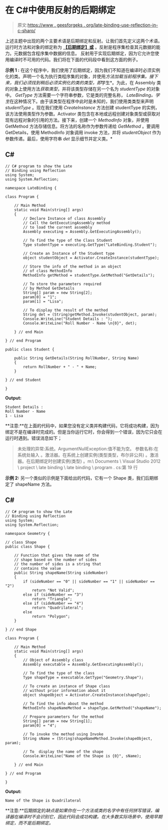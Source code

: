 # 在 C#中使用反射的后期绑定

> 原文:[https://www . geesforgeks . org/late-binding-use-reflection-in-c-sharp/](https://www.geeksforgeeks.org/late-binding-using-reflection-in-c-sharp/)

上述主题中出现的两个主要术语是后期绑定和反射。让我们首先定义这两个术语。运行时方法和对象的绑定称为 [**【后期绑定】或**](https://www.geeksforgeeks.org/early-and-late-binding-in-c-sharp/) 。反射是程序集检查其元数据的能力。元数据包含程序集中数据的信息。
反射用于实现后期绑定，因为它允许您使用编译时不可用的代码。我们将在下面的代码段中看到这方面的例子。

**示例 1 :** 在这个程序中，我们使用了后期绑定，因为我们不知道在编译时必须实例化的类。声明一个名为执行类程序集的对象，并使用*方法加载当前程序集。接下来，我们必须找到稍后必须实例化的类的类型，即*学生*。为此，在 Assembly 类的对象上使用方法*获取类型*，并将该类型存储在另一个名为 *studentType* 的对象中。 *GetType* 方法需要一个字符串参数，它是类的完整名称， *LateBinding。学生*在这种情况下。由于该类型在程序中此时是未知的，我们使用类类型来声明 *studentType* 。现在我们使用 *CreateInstance* 方法创建 studentType 的实例，该方法使用类型作为参数。Activator 类包含在本地或远程创建对象类型或获取对现有远程对象的引用的方法。接下来，创建一个 *MethodInfo* 对象，并使用 GetMethod 方法存储信息。将方法的名称作为参数传递给 *GetMethod* 。要调用 GetDetails，使用 MethodInfo 对象调用 invoke 方法，并将 *studentObject* 作为参数传递。最后，使用字符串 *det* 显示细节并定义类。*

## C#

```
// C# program to show the Late
// Binding using Reflection
using System;
using System.Reflection;

namespace LateBinding {

class Program {

    // Main Method
    static void Main(string[] args)
    {
        // Declare Instance of class Assembly
        // Call the GetExecutingAssembly method
        // to load the current assembly
        Assembly executing = Assembly.GetExecutingAssembly();

        // To find the type of the Class Student
        Type studentType = executing.GetType("LateBinding.Student");

        // Create an Instance of the Student type
        object studentObject = Activator.CreateInstance(studentType);

        // Store the info of the method in an object
        // of class MethodInfo
        MethodInfo getMethod = studentType.GetMethod("GetDetails");

        // To store the parameters required
        // by Method GetDetails
        String[] param = new String[2];
        param[0] = "1";
        param[1] = "Lisa";

        // To display the result of the method
        String det = (String)getMethod.Invoke(studentObject, param);
        Console.WriteLine("Student Details : ");
        Console.WriteLine("Roll Number - Name \n{0}", det);

    } // end Main

} // end Program

public class Student {

    public String GetDetails(String RollNumber, String Name)
    {
        return RollNumber + " - " + Name;
    }

} // end Student

}
```

**Output:** 

```
Student Details : 
Roll Number - Name 
1 - Lisa
```

**注意:**在上面的代码中，如果您没有定义类并构建代码，它将成功构建，因为绑定不是在编译时完成的。但是当你运行它时，你会得到一个错误，因为它只会在运行时遇到。错误消息如下；

> 未处理的异常:系统。ArgumentNullException:值不能为空。
> 参数名称:在系统处输入
> 。激活器。在系统上创建实例(类型类型，布尔非公共)
> 。激活器。在后期绑定时创建实例(类型)
> 。m:\ Documents \ Visual Studio 2012 \ project \ late binding \ late binding \ program . cs:第 19 行

**示例 2:** 另一个类似的示例是下面给出的代码，它有一个 Shape 类，我们后期绑定了 shapeName 方法。

## C#

```
// C# program to show the Late
// Binding using Reflection
using System;
using System.Reflection;

namespace Geometry {

// class Shape
public class Shape {

    // Function that gives the name of the
    // shape based on the number of sides
    // the number of sides is a string that
    // contains the value
    public String shapeName(String sideNumber)
    {
        if (sideNumber == "0" || sideNumber == "1" || sideNumber == "2")
            return "Not Valid";
        else if (sideNumber == "3")
            return "Triangle";
        else if (sideNumber == "4")
            return "Quadrilateral";
        else
            return "Polygon";
    }

} // end Shape

class Program {

    // Main Method
    static void Main(string[] args)
    {
        // Object of Assembly class
        Assembly executable = Assembly.GetExecutingAssembly();

        // To find the type of the class
        Type shapeType = executable.GetType("Geometry.Shape");

        // To create an instance of Shape class
        // without prior information about it
        object shapeObject = Activator.CreateInstance(shapeType);

        // To find the info about the method
        MethodInfo shapeNameMethod = shapeType.GetMethod("shapeName");

        // Prepare parameters for the method
        String[] param = new String[1];
        param[0] = "4";

        // To invoke the method using Invoke
        String sName = (String)shapeNameMethod.Invoke(shapeObject, param);

        // To  display the name of the shape
        Console.WriteLine("Name of the Shape is {0}", sName);

    } // end Main

} // end Program

}
```

**Output:** 

```
Name of the Shape is Quadrilateral
```

**注意:**后期绑定的*缺点是如果你在一个方法或类的名字中有任何拼写错误，编译器在编译时不会识别它，因此代码会成功构建。在大多数实际场景中，使用早期绑定，而不是后期绑定。*